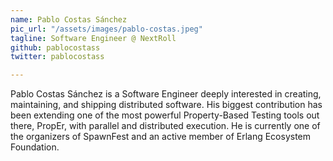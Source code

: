 ```yaml
---
name: Pablo Costas Sánchez
pic_url: "/assets/images/pablo-costas.jpeg"
tagline: Software Engineer @ NextRoll
github: pablocostass
twitter: pablocostass

---
```

Pablo Costas Sánchez is a Software Engineer deeply interested in creating, maintaining, and shipping distributed software. His biggest contribution has been extending one of the most powerful Property-Based Testing tools out there, PropEr, with parallel and distributed execution. He is currently one of the organizers of SpawnFest and an active member of Erlang Ecosystem Foundation.
